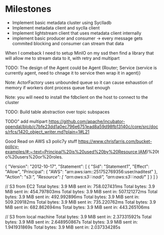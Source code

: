 # Milestones
* Implement basic metadata cluster using Syclladb
* Implement metadata client and syclla client
* Implement lightstream client that uses metadata client internally 
* implement basic producer and consumer -> every message gets commited blocking and consumer can stream that data


When I comeback I need to setup MinIO on my ssd then find a library that will allow me to stream data to it, with retry and multipart

TODO:
The design of the Agent could be Agent {Router;  Service (service is currently agent, need to chnage it to service then wrap it in agent)}

Note: ActorFactory uses unbounded queue so it can cause exhaustion of memory if workers dont process  queue fast enough

Note: you will need to install the fdbclient on the host to connect to the cluster

TODO: Build table abstraction over topic subspaces

TODO" add multipart https://github.com/apache/incubator-opendal/blob/c7bfe23dd1a0ec796e6751ead8a59d98fb13140c/core/src/docs/rfcs/1420_object_writer.md?plain=1#L21


Good Read on AWS s3 polic7y stuff
https://www.chrisfarris.com/bucket-policy-examples/#:~:text=Principal%20is%20used%20by%20Resource,IAM)%20to%20users%20or%20roles.

{
    "Version": "2012-10-17",
    "Statement": [
        {
            "Sid": "Statement1",
            "Effect": "Allow",
            "Principal": {
                "AWS": "arn:aws:iam::251752769356:user/naditest"
            },
            "Action": "s3:*",
            "Resource": [
                "arn:aws:s3:::nadi",
                "arn:aws:s3:::nadi/*"
            ]
        }
    ]
}


// S3 from EC2
Total bytes: 3.9 MiB sent in: 758.027431ms
Total bytes: 3.9 MiB sent in: 454.797803ms
Total bytes: 3.9 MiB sent in: 507.121272ms
Total bytes: 3.9 MiB sent in: 492.992896ms
Total bytes: 3.9 MiB sent in: 509.209182ms
Total bytes: 3.9 MiB sent in: 735.220762ms
Total bytes: 3.9 MiB sent in: 682.862694ms
Total bytes: 3.9 MiB sent in: 443.265106ms


// S3 from local machine
Total bytes: 3.9 MiB sent in: 2.373315921s
Total bytes: 3.9 MiB sent in: 2.648950867s
Total bytes: 3.9 MiB sent in: 1.941931869s
Total bytes: 3.9 MiB sent in: 2.037334285s